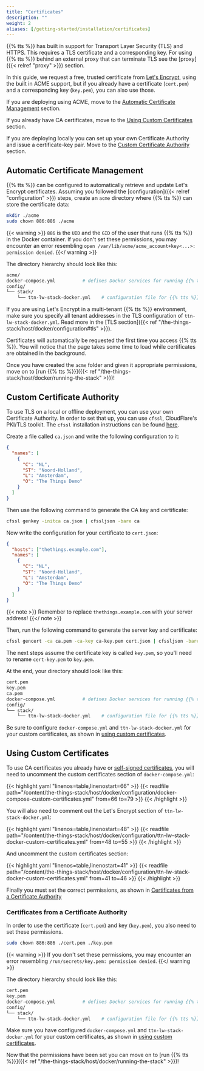 ```yaml
---
title: "Certificates"
description: ""
weight: 2
aliases: [/getting-started/installation/certificates]
---
```


{{% tts %}} has built in support for Transport Layer Security (TLS) and HTTPS. This requires a TLS certificate and a corresponding key. For using {{% tts %}} behind an external proxy that can terminate TLS see the [proxy]({{< relref "proxy" >}}) section.

<!--more-->

In this guide, we request a free, trusted certificate from [Let's Encrypt](https://letsencrypt.org/getting-started/), using the built in ACME support, but if you already have a certificate (`cert.pem`) and a corresponding key (`key.pem`), you can also use those. 

If you are deploying using ACME, move to the [Automatic Certificate Management](#automatic-certificate-management) section.

If you already have CA certificates, move to the [Using Custom Certificates](#using-custom-certificates) section.

If you are deploying locally you can set up your own Certificate Authority and issue a certificate-key pair. Move to the [Custom Certificate Authority](#custom-certificate-authority) section.

## Automatic Certificate Management

{{% tts %}} can be configured to automatically retrieve and update Let's Encrypt certificates. Assuming you followed the [configuration]({{< relref "configuration" >}}) steps, create an `acme` directory where {{% tts %}} can store the certificate data:

```bash
mkdir ./acme
sudo chown 886:886 ./acme
```

{{< warning >}} `886` is the `UID` and the `GID` of the user that runs {{% tts %}} in the Docker container. If you don't set these permissions, you may encounter an error resembling `open /var/lib/acme/acme_account+key<...>: permission denied`. {{</ warning >}}

The directory hierarchy should look like this:

```bash
acme/
docker-compose.yml          # defines Docker services for running {{% tts %}}
config/
└── stack/
    └── ttn-lw-stack-docker.yml    # configuration file for {{% tts %}}
```

If you are using Let's Encrypt in a multi-tenant {{% tts %}} environment, make sure you specify all tenant addresses in the TLS configuration of `ttn-lw-stack-docker.yml`. Read more in the [TLS section]({{< ref "/the-things-stack/host/docker/configuration#tls" >}}).

Certificates will automatically be requested the first time you access {{% tts %}}. You will notice that the page takes some time to load while certificates are obtained in the background.

Once you have created the `acme` folder and given it appropriate permissions, move on to [run {{% tts %}}]({{< ref "/the-things-stack/host/docker/running-the-stack" >}})!

## Custom Certificate Authority

To use TLS on a local or offline deployment, you can use your own Certificate Authority. In order to set that up, you can use `cfssl`, CloudFlare's PKI/TLS toolkit. The `cfssl` installation instructions can be found [here](https://github.com/cloudflare/cfssl#installation).

Create a file called `ca.json` and write the following configuration to it:

```json
{
  "names": [
    {
      "C": "NL",
      "ST": "Noord-Holland",
      "L": "Amsterdam",
      "O": "The Things Demo"
    }
  ]
}
```

Then use the following command to generate the CA key and certificate:

```bash
cfssl genkey -initca ca.json | cfssljson -bare ca
```

Now write the configuration for your certificate to `cert.json`:

```json
{
  "hosts": ["thethings.example.com"],
  "names": [
    {
      "C": "NL",
      "ST": "Noord-Holland",
      "L": "Amsterdam",
      "O": "The Things Demo"
    }
  ]
}
```

{{< note >}} Remember to replace `thethings.example.com` with your server address! {{</ note >}}

Then, run the following command to generate the server key and certificate:

```bash
cfssl gencert -ca ca.pem -ca-key ca-key.pem cert.json | cfssljson -bare cert
```

The next steps assume the certificate key is called `key.pem`, so you'll need to rename `cert-key.pem` to `key.pem`.

At the end, your directory should look like this:

```bash
cert.pem
key.pem
ca.pem
docker-compose.yml          # defines Docker services for running {{% tts %}}
config/
└── stack/
    └── ttn-lw-stack-docker.yml    # configuration file for {{% tts %}}
```

Be sure to configure `docker-compose.yml` and `ttn-lw-stack-docker.yml` for your custom certificates, as shown in [using custom certificates](#using-custom-certificates).

## Using Custom Certificates

To use CA certificates you already have or [self-signed certificates](#custom-certificate-authority), you will need to uncomment the custom certificates section of `docker-compose.yml`:

{{< highlight yaml "linenos=table,linenostart=66" >}}
{{< readfile path="/content/the-things-stack/host/docker/configuration/docker-compose-custom-certificates.yml" from=66 to=79 >}}
{{< /highlight >}}

You will also need to comment out the Let's Encrypt section of `ttn-lw-stack-docker.yml`:

{{< highlight yaml "linenos=table,linenostart=48" >}}
{{< readfile path="/content/the-things-stack/host/docker/configuration/ttn-lw-stack-docker-custom-certificates.yml" from=48 to=55 >}}
{{< /highlight >}}

And uncomment the custom certificates section:

{{< highlight yaml "linenos=table,linenostart=41" >}}
{{< readfile path="/content/the-things-stack/host/docker/configuration/ttn-lw-stack-docker-custom-certificates.yml" from=41 to=46 >}}
{{< /highlight >}}

Finally you must set the correct permissions, as shown in [Certificates from a Certificate Authority](#certificates-from-a-certificate-authority)

### Certificates from a Certificate Authority

In order to use the certificate (`cert.pem`) and key (`key.pem`), you also need to set these permissions.

```bash
sudo chown 886:886 ./cert.pem ./key.pem
```

{{< warning >}} If you don't set these permissions, you may encounter an error resembling `/run/secrets/key.pem: permission denied`. {{</ warning >}}

The directory hierarchy should look like this:

```bash
cert.pem
key.pem
docker-compose.yml          # defines Docker services for running {{% tts %}}
config/
└── stack/
    └── ttn-lw-stack-docker.yml    # configuration file for {{% tts %}}
```

Make sure you have configured `docker-compose.yml` and `ttn-lw-stack-docker.yml` for your custom certificates, as shown in [using custom certificates](#using-custom-certificates).

Now that the permissions have been set you can move on to [run {{% tts %}}]({{< ref "/the-things-stack/host/docker/running-the-stack" >}})!